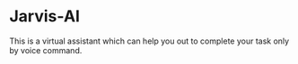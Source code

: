 # Jarvis-AI

This is a virtual assistant which can help you out to complete your task only by voice command.
